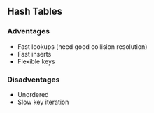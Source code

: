 ## Hash Tables

### Adventages

- Fast lookups (need good collision resolution)
- Fast inserts
- Flexible keys

### Disadventages

- Unordered
- Slow key iteration
